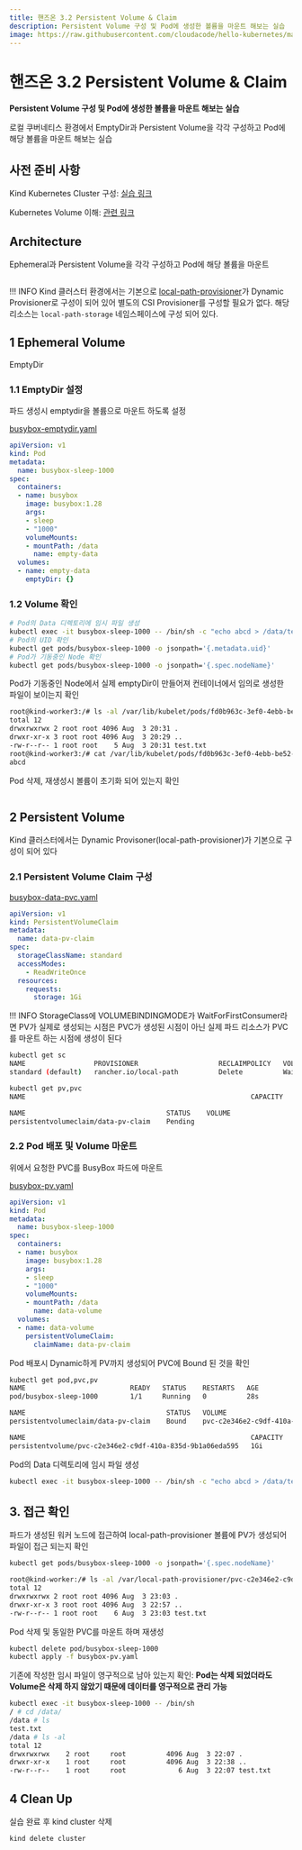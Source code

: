 ```yaml
---
title: 핸즈온 3.2 Persistent Volume & Claim
description: Persistent Volume 구성 및 Pod에 생성한 볼륨을 마운트 해보는 실습
image: https://raw.githubusercontent.com/cloudacode/hello-kubernetes/main/docs/assets/kubernetes-school.png
---
```


# 핸즈온 3.2 Persistent Volume & Claim

**Persistent Volume 구성 및 Pod에 생성한 볼륨을 마운트 해보는 실습**

로컬 쿠버네티스 환경에서 EmptyDir과 Persistent Volume을 각각 구성하고 Pod에 해당 볼륨을 마운트 해보는 실습

## 사전 준비 사항

Kind Kubernetes Cluster 구성: [실습 링크](../../section01/handson/setup-local-k8s-kind.md)

Kubernetes Volume 이해: [관련 링크](../storage-persistent-volume.md)

## Architecture

Ephemeral과 Persistent Volume을 각각 구성하고 Pod에 해당 볼륨을 마운트

![]()

!!! INFO
    Kind 클러스터 환경에서는 기본으로 [local-path-provisioner](https://github.com/rancher/local-path-provisioner)가 Dynamic Provisioner로 구성이 되어 있어 별도의 CSI Provisioner를 구성할 필요가 없다. 해당 리소스는 `local-path-storage` 네임스페이스에 구성 되어 있다.

## 1 Ephemeral Volume

EmptyDir

### 1.1 EmptyDir 설정

파드 생성시 emptydir을 볼륨으로 마운트 하도록 설정

[busybox-emptydir.yaml](../snippets/busybox-emptydir.yaml)
```yaml
apiVersion: v1
kind: Pod
metadata:
  name: busybox-sleep-1000
spec:
  containers:
  - name: busybox
    image: busybox:1.28
    args:
    - sleep
    - "1000"
    volumeMounts:
    - mountPath: /data
      name: empty-data
  volumes:
  - name: empty-data
    emptyDir: {}
```

### 1.2 Volume 확인

```bash
# Pod의 Data 디렉토리에 임시 파일 생성
kubectl exec -it busybox-sleep-1000 -- /bin/sh -c "echo abcd > /data/test.txt"
# Pod의 UID 확인
kubectl get pods/busybox-sleep-1000 -o jsonpath='{.metadata.uid}'
# Pod가 기동중인 Node 확인
kubectl get pods/busybox-sleep-1000 -o jsonpath='{.spec.nodeName}'
```

Pod가 기동중인 Node에서 실제 emptyDir이 만들어져 컨테이너에서 임의로 생성한 파일이 보이는지 확인
```bash
root@kind-worker3:/# ls -al /var/lib/kubelet/pods/fd0b963c-3ef0-4ebb-be52-258f935f161b/volumes/kubernetes.io~empty-dir/empty-data/
total 12
drwxrwxrwx 2 root root 4096 Aug  3 20:31 .
drwxr-xr-x 3 root root 4096 Aug  3 20:29 ..
-rw-r--r-- 1 root root    5 Aug  3 20:31 test.txt
root@kind-worker3:/# cat /var/lib/kubelet/pods/fd0b963c-3ef0-4ebb-be52-258f935f161b/volumes/kubernetes.io~empty-dir/empty-data/test.txt
abcd
```

Pod 삭제, 재생성시 볼륨이 초기화 되어 있는지 확인

```bash

```

## 2 Persistent Volume

Kind 클러스터에서는 Dynamic Provisoner(local-path-provisioner)가 기본으로 구성이 되어 있다

### 2.1 Persistent Volume Claim 구성

[busybox-data-pvc.yaml](../snippets/busybox-data-pvc.yaml)
```yaml
apiVersion: v1
kind: PersistentVolumeClaim
metadata:
  name: data-pv-claim
spec:
  storageClassName: standard
  accessModes:
    - ReadWriteOnce
  resources:
    requests:
      storage: 1Gi
```

!!! INFO
    StorageClass에 VOLUMEBINDINGMODE가 WaitForFirstConsumer라면 PV가 실제로 생성되는 시점은 PVC가 생성된 시점이 아닌 실제 파드 리소스가 PVC를 마운트 하는 시점에 생성이 된다

```bash
kubectl get sc
NAME                 PROVISIONER                    RECLAIMPOLICY   VOLUMEBINDINGMODE      ALLOWVOLUMEEXPANSION   AGE
standard (default)   rancher.io/local-path          Delete          WaitForFirstConsumer   false                  25h

kubectl get pv,pvc
NAME                                                        CAPACITY   ACCESS MODES   RECLAIM POLICY   STATUS   CLAIM                 STORAGECLASS    REASON   AGE

NAME                                   STATUS    VOLUME                                     CAPACITY   ACCESS MODES   STORAGECLASS    AGE
persistentvolumeclaim/data-pv-claim    Pending                                                                        standard        24s
```

### 2.2 Pod 배포 및 Volume 마운트

위에서 요청한 PVC를 BusyBox 파드에 마운트

[busybox-pv.yaml](../snippets/busybox-pv.yaml)
```yaml
apiVersion: v1
kind: Pod
metadata:
  name: busybox-sleep-1000
spec:
  containers:
  - name: busybox
    image: busybox:1.28
    args:
    - sleep
    - "1000"
    volumeMounts:
    - mountPath: /data
      name: data-volume
  volumes:
  - name: data-volume
    persistentVolumeClaim:
      claimName: data-pv-claim
```

Pod 배포시 Dynamic하게 PV까지 생성되어 PVC에 Bound 된 것을 확인

```bash
kubectl get pod,pvc,pv
NAME                          READY   STATUS    RESTARTS   AGE
pod/busybox-sleep-1000        1/1     Running   0          28s

NAME                                   STATUS   VOLUME                                     CAPACITY   ACCESS MODES   STORAGECLASS    AGE
persistentvolumeclaim/data-pv-claim    Bound    pvc-c2e346e2-c9df-410a-835d-9b1a06eda595   1Gi        RWO            standard        2m27s

NAME                                                        CAPACITY   ACCESS MODES   RECLAIM POLICY   STATUS   CLAIM                 STORAGECLASS    REASON   AGE
persistentvolume/pvc-c2e346e2-c9df-410a-835d-9b1a06eda595   1Gi        RWO            Delete           Bound    demo/data-pv-claim    standard                 24s
```

Pod의 Data 디렉토리에 임시 파일 생성
```bash
kubectl exec -it busybox-sleep-1000 -- /bin/sh -c "echo abcd > /data/test.txt"
```

## 3. 접근 확인

파드가 생성된 워커 노드에 접근하여 local-path-provisioner 볼륨에 PV가 생성되어 파일이 접근 되는지 확인

```bash
kubectl get pods/busybox-sleep-1000 -o jsonpath='{.spec.nodeName}'
```

```bash
root@kind-worker:/# ls -al /var/local-path-provisioner/pvc-c2e346e2-c9df-410a-835d-9b1a06eda595_demo_data-pv-claim/
total 12
drwxrwxrwx 2 root root 4096 Aug  3 23:03 .
drwxr-xr-x 3 root root 4096 Aug  3 22:57 ..
-rw-r--r-- 1 root root    6 Aug  3 23:03 test.txt
```

Pod 삭제 및 동일한 PVC를 마운트 하며 재생성

```bash
kubectl delete pod/busybox-sleep-1000
kubectl apply -f busybox-pv.yaml
```

기존에 작성한 임시 파일이 영구적으로 남아 있는지 확인:
**Pod는 삭제 되었더라도 Volume은 삭제 하지 않았기 때문에 데이터를 영구적으로 관리 가능**

```bash
kubectl exec -it busybox-sleep-1000 -- /bin/sh
/ # cd /data/
/data # ls
test.txt
/data # ls -al
total 12
drwxrwxrwx    2 root     root          4096 Aug  3 22:07 .
drwxr-xr-x    1 root     root          4096 Aug  3 22:38 ..
-rw-r--r--    1 root     root             6 Aug  3 22:07 test.txt
```

## 4 Clean Up
실습 완료 후 kind cluster 삭제
```
kind delete cluster
```
